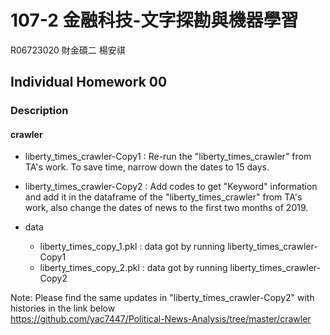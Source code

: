 # 107-2 金融科技-文字探勘與機器學習

R06723020 財金碩二 楊安祺

## Individual Homework 00

### Description

#### **crawler**  

* liberty_times_crawler-Copy1 : Re-run the "liberty_times_crawler" from TA's work. To save time, narrow down the dates to 15 days.
- liberty_times_crawler-Copy2 : Add codes to get "Keyword" information and add it in the dataframe of the "liberty_times_crawler" from TA's work, also change the dates of news to the first two months of 2019.   

* data

  * liberty_times_copy_1.pkl : data got by running liberty_times_crawler-Copy1  
  - liberty_times_copy_2.pkl : data got by running liberty_times_crawler-Copy2

Note: Please find the same updates in "liberty_times_crawler-Copy2" with histories in the link below   
https://github.com/yac7447/Political-News-Analysis/tree/master/crawler

